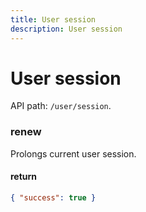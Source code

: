 ```yaml
---
title: User session
description: User session
---
```


# User session

API path: `/user/session`.

### renew

Prolongs current user session.

#### return

```json
{ "success": true }
```
